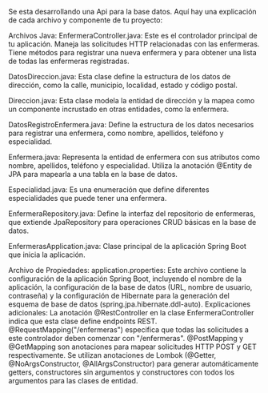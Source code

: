 Se esta desarrollando una Api para la base datos.
Aquí hay una explicación de cada archivo y componente de tu proyecto:

Archivos Java:
EnfermeraController.java: Este es el controlador principal de tu aplicación. Maneja las solicitudes HTTP relacionadas con las enfermeras. Tiene métodos para registrar una nueva enfermera y para obtener una lista de todas las enfermeras registradas.

DatosDireccion.java: Esta clase define la estructura de los datos de dirección, como la calle, municipio, localidad, estado y código postal.

Direccion.java: Esta clase modela la entidad de dirección y la mapea como un componente incrustado en otras entidades, como la enfermera.

DatosRegistroEnfermera.java: Define la estructura de los datos necesarios para registrar una enfermera, como nombre, apellidos, teléfono y especialidad.

Enfermera.java: Representa la entidad de enfermera con sus atributos como nombre, apellidos, teléfono y especialidad. Utiliza la anotación @Entity de JPA para mapearla a una tabla en la base de datos.

Especialidad.java: Es una enumeración que define diferentes especialidades que puede tener una enfermera.

EnfermeraRepository.java: Define la interfaz del repositorio de enfermeras, que extiende JpaRepository para operaciones CRUD básicas en la base de datos.

EnfermerasApplication.java: Clase principal de la aplicación Spring Boot que inicia la aplicación.

Archivo de Propiedades:
application.properties: Este archivo contiene la configuración de la aplicación Spring Boot, incluyendo el nombre de la aplicación, la configuración de la base de datos (URL, nombre de usuario, contraseña) y la configuración de Hibernate para la generación del esquema de base de datos (spring.jpa.hibernate.ddl-auto).
Explicaciones adicionales:
La anotación @RestController en la clase EnfermeraController indica que esta clase define endpoints REST.
@RequestMapping("/enfermeras") especifica que todas las solicitudes a este controlador deben comenzar con "/enfermeras".
@PostMapping y @GetMapping son anotaciones para mapear solicitudes HTTP POST y GET respectivamente.
Se utilizan anotaciones de Lombok (@Getter, @NoArgsConstructor, @AllArgsConstructor) para generar automáticamente getters, constructores sin argumentos y constructores con todos los argumentos para las clases de entidad.
